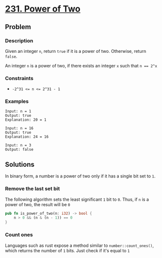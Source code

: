 # [231. Power of Two](https://leetcode.com/problems/power-of-two/)

## Problem

### Description

Given an integer `n`, return `true` if it is a power of two. Otherwise,
return `false`.

An integer `n` is a power of two, if there exists an integer `x` such
that `n == 2^x`

### Constraints

* `-2^31 <= n <= 2^31 - 1`

### Examples

```text
Input: n = 1
Output: true
Explanation: 20 = 1
```

```text
Input: n = 16
Output: true
Explanation: 24 = 16
```

```text
Input: n = 3
Output: false
```

## Solutions

In binary form, a number is a power of two only if it has a single bit set
to `1`.

### Remove the last set bit

The following algorithm sets the least significant `1` bit to `0`. Thus, if `n`
is a power of two, the result will be `0`

```rust
pub fn is_power_of_two(n: i32) -> bool {
    n > 0 && (n & (n - 1)) == 0
}
```

### Count ones

Languages such as rust expose a method similar to `number::count_ones()`, which
returns the number of `1` bits. Just check if it's equal to `1`